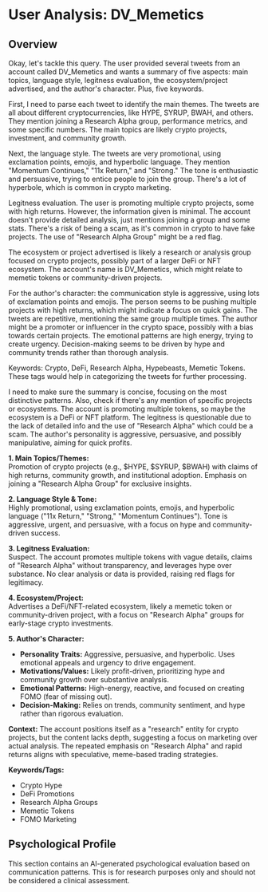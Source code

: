 # User Analysis: DV_Memetics

## Overview

<think>
Okay, let's tackle this query. The user provided several tweets from an account called DV_Memetics and wants a summary of five aspects: main topics, language style, legitness evaluation, the ecosystem/project advertised, and the author's character. Plus, five keywords.

First, I need to parse each tweet to identify the main themes. The tweets are all about different cryptocurrencies, like HYPE, SYRUP, BWAH, and others. They mention joining a Research Alpha group, performance metrics, and some specific numbers. The main topics are likely crypto projects, investment, and community growth.

Next, the language style. The tweets are very promotional, using exclamation points, emojis, and hyperbolic language. They mention "Momentum Continues," "11x Return," and "Strong." The tone is enthusiastic and persuasive, trying to entice people to join the group. There's a lot of hyperbole, which is common in crypto marketing.

Legitness evaluation. The user is promoting multiple crypto projects, some with high returns. However, the information given is minimal. The account doesn't provide detailed analysis, just mentions joining a group and some stats. There's a risk of being a scam, as it's common in crypto to have fake projects. The use of "Research Alpha Group" might be a red flag.

The ecosystem or project advertised is likely a research or analysis group focused on crypto projects, possibly part of a larger DeFi or NFT ecosystem. The account's name is DV_Memetics, which might relate to memetic tokens or community-driven projects.

For the author's character: the communication style is aggressive, using lots of exclamation points and emojis. The person seems to be pushing multiple projects with high returns, which might indicate a focus on quick gains. The tweets are repetitive, mentioning the same group multiple times. The author might be a promoter or influencer in the crypto space, possibly with a bias towards certain projects. The emotional patterns are high energy, trying to create urgency. Decision-making seems to be driven by hype and community trends rather than thorough analysis.

Keywords: Crypto, DeFi, Research Alpha, Hypebeasts, Memetic Tokens. These tags would help in categorizing the tweets for further processing.

I need to make sure the summary is concise, focusing on the most distinctive patterns. Also, check if there's any mention of specific projects or ecosystems. The account is promoting multiple tokens, so maybe the ecosystem is a DeFi or NFT platform. The legitness is questionable due to the lack of detailed info and the use of "Research Alpha" which could be a scam. The author's personality is aggressive, persuasive, and possibly manipulative, aiming for quick profits.
</think>

**1. Main Topics/Themes:**  
Promotion of crypto projects (e.g., $HYPE, $SYRUP, $BWAH) with claims of high returns, community growth, and institutional adoption. Emphasis on joining a "Research Alpha Group" for exclusive insights.  

**2. Language Style & Tone:**  
Highly promotional, using exclamation points, emojis, and hyperbolic language ("11x Return," "Strong," "Momentum Continues"). Tone is aggressive, urgent, and persuasive, with a focus on hype and community-driven success.  

**3. Legitness Evaluation:**  
Suspect. The account promotes multiple tokens with vague details, claims of "Research Alpha" without transparency, and leverages hype over substance. No clear analysis or data is provided, raising red flags for legitimacy.  

**4. Ecosystem/Project:**  
Advertises a DeFi/NFT-related ecosystem, likely a memetic token or community-driven project, with a focus on "Research Alpha" groups for early-stage crypto investments.  

**5. Author's Character:**  
- **Personality Traits:** Aggressive, persuasive, and hyperbolic. Uses emotional appeals and urgency to drive engagement.  
- **Motivations/Values:** Likely profit-driven, prioritizing hype and community growth over substantive analysis.  
- **Emotional Patterns:** High-energy, reactive, and focused on creating FOMO (fear of missing out).  
- **Decision-Making:** Relies on trends, community sentiment, and hype rather than rigorous evaluation.  

**Context:** The account positions itself as a "research" entity for crypto projects, but the content lacks depth, suggesting a focus on marketing over actual analysis. The repeated emphasis on "Research Alpha" and rapid returns aligns with speculative, meme-based trading strategies.  

**Keywords/Tags:**  
- Crypto Hype  
- DeFi Promotions  
- Research Alpha Groups  
- Memetic Tokens  
- FOMO Marketing

## Psychological Profile

This section contains an AI-generated psychological evaluation based on communication patterns. This is for research purposes only and should not be considered a clinical assessment.